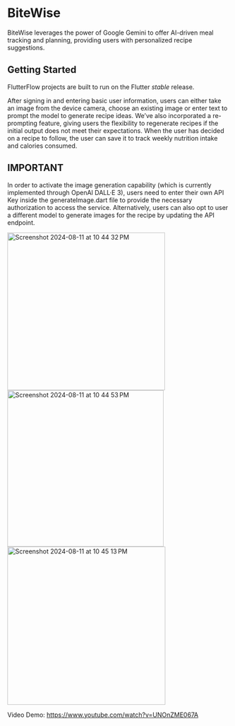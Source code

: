 # BiteWise

BiteWise leverages the power of Google Gemini to offer AI-driven meal tracking and planning, providing users with personalized recipe suggestions. 

## Getting Started

FlutterFlow projects are built to run on the Flutter _stable_ release. 

After signing in and entering basic user information, users can either take an image from the device camera, choose an existing image or enter text to prompt the model to generate recipe ideas. We’ve also incorporated a re-prompting feature, giving users the flexibility to regenerate recipes if the initial output does not meet their expectations. When the user has decided on a recipe to follow, the user can save it to track weekly nutrition intake and calories consumed. 

## IMPORTANT

In order to activate the image generation capability (which is currently implemented through OpenAI DALL·E 3), users need to enter their own API Key inside the generateImage.dart file to provide the necessary authorization to access the service. Alternatively, users can also opt to user a different model to generate images for the recipe by updating the API endpoint. 


<img width="357" alt="Screenshot 2024-08-11 at 10 44 32 PM" src="https://github.com/user-attachments/assets/13169bde-0003-4221-8bf7-d38d7f990dbf">
<img width="354" alt="Screenshot 2024-08-11 at 10 44 53 PM" src="https://github.com/user-attachments/assets/2f344304-1c00-446d-84d9-28812d0d6f57">
<img width="358" alt="Screenshot 2024-08-11 at 10 45 13 PM" src="https://github.com/user-attachments/assets/095ecbdd-13e0-4f10-9593-ea40bde3559c">

Video Demo: https://www.youtube.com/watch?v=UNOnZME067A
